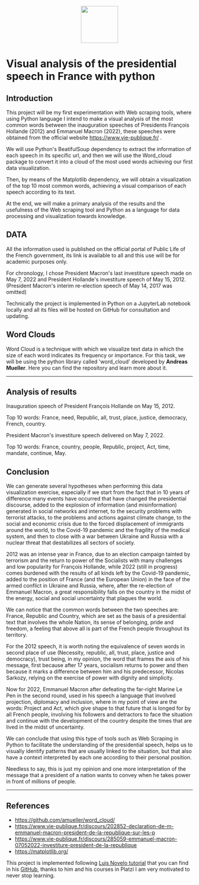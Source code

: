 <p align="center">
<a href="https://github.com/javiladino"><img src = "http://javierladino.com/fr/wp-content/uploads/2022/03/cropped-cropped-logo_nuevo_portafolio_01_150.png" width = 100> </a>
</p>

# Visual analysis of the presidential speech in France with python

## Introduction
This project will be my first experimentation with Web scraping tools, where using Python language I intend to make a visual analysis of the most common words between the inauguration speeches of Presidents François Hollande (2012) and Emmanuel Macron (2022), these speeches were obtained from the official website https://www.vie-publique.fr/ .

We will use Python's BeatifulSoup dependency to extract the information of each speech in its specific url, and then we will use the Word_cloud package to convert it into a cloud of the most used words achieving our first data visualization.

Then, by means of the Matplotlib dependency, we will obtain a visualization of the top 10 most common words, achieving a visual comparison of each speech according to its text.

At the end, we will make a primary analysis of the results and the usefulness of the Web scraping tool and Python as a language for data processing and visualization towards knowledge.

## DATA
All the information used is published on the official portal of Public Life of the French government, its link is available to all and this use will be for academic purposes only.

For chronology, I chose President Macron's last investiture speech made on May 7, 2022 and President Hollande's investiture speech of May 15, 2012. (President Macron's interim re-election speech of May 14, 2017 was omitted)

Technically the project is implemented in Python on a JupyterLab notebook locally and all its files will be hosted on GitHub for consultation and updating.

## Word Clouds

Word Cloud is a technique with which we visualize text data in which the size of each word indicates its frequency or importance.
For this task, we will be using the python library called 'word_cloud' developed by <b>Andreas Mueller</b>. <a hreef="https://github.com/amueller/word_cloud/">Here</a> you can find the repository and learn more about it.
***
## Analysis of results

Inauguration speech of President François Hollande on May 15, 2012.

Top 10 words: France, need, Republic, all, trust, place, justice, democracy, French, country.

President Macron's investiture speech delivered on May 7, 2022.

Top 10 words: France, country, people, Republic, project, Act, time, mandate, continue, May.

## Conclusion

We can generate several hypotheses when performing this data visualization exercise, especially if we start from the fact that in 10 years of difference many events have occurred that have changed the presidential discourse, added to the explosion of information (and misinformation) generated in social networks and internet, to the security problems with terrorist attacks, to the problems and actions against climate change, to the social and economic crisis due to the forced displacement of immigrants around the world, to the Covid-19 pandemic and the fragility of the medical system, and then to close with a war between Ukraine and Russia with a nuclear threat that destabilizes all sectors of society.

2012 was an intense year in France, due to an election campaign tainted by terrorism and the return to power of the Socialists with many challenges and low popularity for François Hollande, while 2022 (still in progress) comes burdened with the results of all kinds left by the Covid-19 pandemic, added to the position of France (and the European Union) in the face of the armed conflict in Ukraine and Russia, where, after the re-election of Emmanuel Macron, a great responsibility falls on the country in the midst of the energy, social and social uncertainty that plagues the world.

We can notice that the common words between the two speeches are: France, Republic and Country, which are set as the basis of a presidential text that involves the whole Nation, its sense of belonging, pride and freedom, a feeling that above all is part of the French people throughout its territory.

For the 2012 speech, it is worth noting the equivalence of seven words in second place of use (Necessity, republic, all, trust, place, justice and democracy), trust being, in my opinion, the word that frames the axis of his message, first because after 17 years, socialism returns to power and then because it marks a difference between him and his predecessor, Nicolas Sarkozy, relying on the exercise of power with dignity and simplicity.

Now for 2022, Emmanuel Macron after defeating the far-right Marine Le Pen in the second round, used in his speech a language that involved projection, diplomacy and inclusion, where in my point of view are the words: Project and Act, which give shape to that future that is longed for by all French people, involving his followers and detractors to face the situation and continue with the development of the country despite the times that are lived in the midst of uncertainty.

We can conclude that using this type of tools such as Web Scraping in Python to facilitate the understanding of the presidential speech, helps us to visually identify patterns that are usually linked to the situation, but that also have a context interpreted by each one according to their personal position.

Needless to say, this is just my opinion and one more interpretation of the message that a president of a nation wants to convey when he takes power in front of millions of people.
***

## References

* https://github.com/amueller/word_cloud/
* https://www.vie-publique.fr/discours/202852-declaration-de-m-emmanuel-macron-president-de-la-republique-sur-les-p
* https://www.vie-publique.fr/discours/285059-emmanuel-macron-07052022-investiture-president-de-la-republique
* https://matplotlib.org/

This project is implemented following <a href="https://www.linkedin.com/in/novelo-luis/">Luis Novelo tutorial</a> that you can find in his <a href="https://github.com/PhinanceScientist">GitHub</a>, thanks to him and his courses in Platzi I am very motivated to never stop learning.
